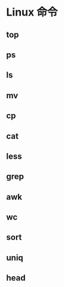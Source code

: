 # Linux 命令

## top



## ps



## ls



## mv



## cp



## cat



## less



## grep



## awk



## wc



## sort



## uniq



## head